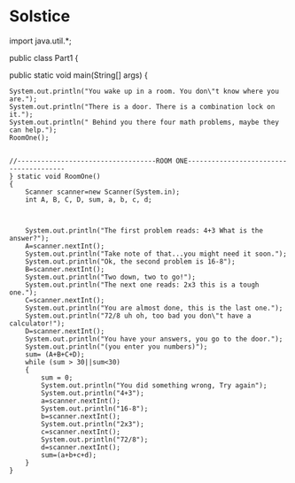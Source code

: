 Solstice
================
import java.util.*;

public class Part1 
{

  public static void main(String[] args) {

	System.out.println("You wake up in a room. You don\"t know where you are.");
	System.out.println("There is a door. There is a combination lock on it.");
	System.out.println(" Behind you there four math problems, maybe they can help.");
	RoomOne();
	
	
	//-----------------------------------ROOM ONE---------------------------------------
	} static void RoomOne() 
	{
		Scanner scanner=new Scanner(System.in);
		int A, B, C, D, sum, a, b, c, d;
		
			
		
		System.out.println("The first problem reads: 4+3 What is the answer?");
		A=scanner.nextInt();
		System.out.println("Take note of that...you might need it soon.");
		System.out.println("Ok, the second problem is 16-8");
		B=scanner.nextInt();
		System.out.println("Two down, two to go!");
		System.out.println("The next one reads: 2x3 this is a tough one.");
		C=scanner.nextInt();
		System.out.println("You are almost done, this is the last one.");
		System.out.println("72/8 uh oh, too bad you don\"t have a calculator!");
		D=scanner.nextInt();
		System.out.println("You have your answers, you go to the door.");
		System.out.println("(you enter you numbers)");
		sum= (A+B+C+D);
		while (sum > 30||sum<30)
		{
			sum = 0;
			System.out.println("You did something wrong, Try again");
			System.out.println("4+3");
			a=scanner.nextInt();
			System.out.println("16-8");
			b=scanner.nextInt();
			System.out.println("2x3");
			c=scanner.nextInt();
			System.out.println("72/8");
			d=scanner.nextInt();
			sum=(a+b+c+d);
		}
	}